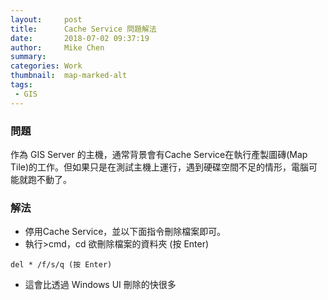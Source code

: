 ```yaml
---
layout:     post
title:      Cache Service 問題解法
date:       2018-07-02 09:37:19
author:     Mike Chen
summary:    
categories: Work
thumbnail:  map-marked-alt
tags:
 - GIS
---
```


### 問題

作為 GIS Server 的主機，通常背景會有Cache Service在執行產製圖磚(Map Tile)的工作。但如果只是在測試主機上運行，遇到硬碟空間不足的情形，電腦可能就跑不動了。

### 解法

* 停用Cache Service，並以下面指令刪除檔案即可。
* 執行>cmd，cd 欲刪除檔案的資料夾 (按 Enter)

```
del * /f/s/q (按 Enter)
```

* 這會比透過 Windows UI 刪除的快很多